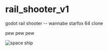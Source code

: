 # rail_shooter_v1
godot rail shooter -- wannabe starfox 64 clone

pew pew pew

![space ship](https://github.com/crogersdev/rails_shooter_v1/blob/main/image.jpg?raw=true)
